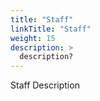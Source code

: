 ```yaml
---
title: "Staff"
linkTitle: "Staff"
weight: 15
description: >
  description? 
---
```


Staff Description
